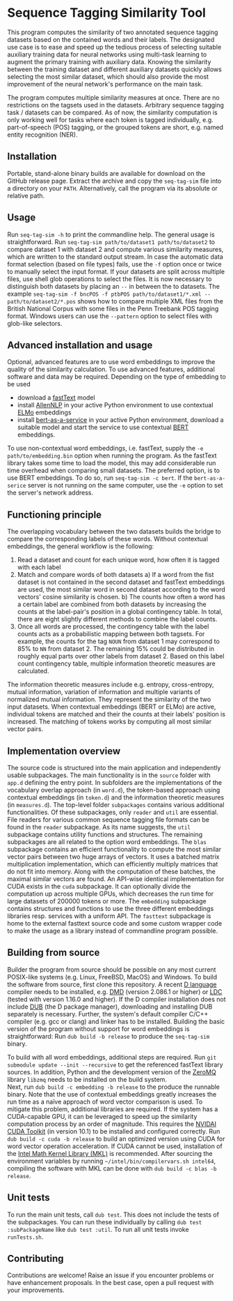 # Sequence Tagging Similarity Tool

This program computes the similarity of two annotated sequence tagging datasets based on the contained words and their labels.
The designated use case is to ease and speed up the tedious process of selecting suitable auxiliary training data for neural networks using multi-task learning to augment the primary training with auxiliary data.
Knowing the similarity between the training dataset and different auxiliary datasets quickly allows selecting the most similar dataset, which should also provide the most improvement of the neural network's performance on the main task.

The program computes multiple similarity measures at once. 
There are no restrictions on the tagsets used in the datasets.
Arbitrary sequence tagging task / datasets can be compared.
As of now, the similarity computation is only working well for tasks where each token is tagged individually, e.g. part-of-speech (POS) tagging, or the grouped tokens are short, e.g. named entity recognition (NER).

## Installation

Portable, stand-alone binary builds are available for download on the GitHub release page.
Extract the archive and copy the `seq-tag-sim` file into a directory on your `PATH`.
Alternatively, call the program via its absolute or relative path.

## Usage

Run `seq-tag-sim -h` to print the commandline help.
The general usage is straightforward.
Run `seq-tag-sim path/to/dataset1 path/to/dataset2` to compare dataset 1 with dataset 2 and compute various similarity measures, which are written to the standard output stream.
In case the automatic data format selection (based on file types) fails, use the `-f` option once or twice to manually select the input format.
If your datasets are split across multiple files, use shell glob operations to select the files.
It is now necessary to distinguish both datasets by placing an `--` in between the to datasets.
The example `seq-tag-sim -f bncPOS -f ptbPOS path/to/dataset1/*.xml -- path/to/dataset2/*.pos` shows how to compare multiple XML files from the British National Corpus with some files in the Penn Treebank POS tagging format. 
Windows users can use the `--pattern` option to select files with glob-like selectors.

## Advanced installation and usage

Optional, advanced features are to use word embeddings to improve the quality of the similarity calculation.
To use advanced features, additional software and data may be required.
Depending on the type of embedding to be used
* download a [fastText](https://fasttext.cc/) model
* install [AllenNLP](https://github.com/allenai/allennlp) in your active Python environment to use contextual [ELMo](https://allennlp.org/elmo) embeddings
* install [bert-as-a-service](https://github.com/hanxiao/bert-as-service) in your active Python environment, download a suitable model and start the service to use contextual [BERT](https://github.com/google-research/bert) embeddings.

To use non-contextual word embeddings, i.e. fastText, supply the `-e path/to/embedding.bin` option when running the program.
As the fastText library takes some time to load the model, this may add considerable run time overhead when comparing small datasets.
The preferred option, is to use BERT embeddings.
To do so, run `seq-tag-sim -c bert`.
If the `bert-as-a-serice` server is not running on the same computer, use the `-e` option to set the server's network address.

## Functioning principle

The overlapping vocabulary between the two datasets builds the bridge to compare the corresponding labels of these words.
Without contextual embeddings, the general workflow is the following:
1. Read a dataset and count for each unique word, how often it is tagged with each label
2. Match and compare words of both datasets
a) If a word from the fist dataset is not contained in the second dataset and fastText embeddings are used, the most similar word in second dataset according to the word vectors' cosine similarity is chosen.
b) The counts how often a word has a certain label are combined from both datasets by increasing the counts at the label-pair's position in a global contingency table. In total, there are eight slightly different methods to combine the label counts.
3. Once all words are processed, the contingency table with the label counts acts as a probabilistic mapping between both tagsets. For example, the counts for the tag `NOUN` from dataset 1 may correspond to 85% to `NN` from dataset 2. The remaining 15% could be distributed in roughly equal parts over other labels from dataset 2. Based on this label count contingency table, multiple information theoretic measures are calculated.

The information theoretic measures include e.g. entropy, cross-entropy, mutual information, variation of information and multiple variants of normalized mutual information.
They represent the similarity of the two input datasets.
When contextual embeddings (BERT or ELMo) are active, individual tokens are matched and their the counts at their labels' position is increased.
The matching of tokens works by computing all most similar vector pairs.

## Implementation overview

The source code is structured into the main application and independently usable subpackages.
The main functionality is in the `source` folder with `app.d` defining the entry point.
In subfolders are the implementations of the vocabulary overlap approach (in `word.d`), the token-based approach using contextual embeddings (in `token.d`) and the information theoretic measures (in `measures.d`).
The top-level folder `subpackages` contains various additional functionalities.
Of these subpackages, only `reader` and `util` are essential.
File readers for various common sequence tagging file formats can be found in the `reader` subpackage.
As its name suggests, the `util` subpackage contains utility functions and structures.
The remaining subpackages are all related to the option word embeddings.
The `blas` subpackage contains an efficient functionality to compute the most similar vector pairs between two huge arrays of vectors. It uses a batched matrix multiplication implementation, which can efficiently multiply matrices that do not fit into memory. Along with the computation of these batches, the maximal similar vectors are found.
An API-wise identical implementation for CUDA exists in the `cuda` subpackage. It can optionally divide the computation up across multiple GPUs, which decreases the run time for large datasets of 200000 tokens or more.
The `embedding` subpackage contains structures and functions to use the three different embeddings libraries resp. services with a uniform API.
The `fasttext` subpackage is home to the external fasttext source code and some custom wrapper code to make the usage as a library instead of commandline program possible.

## Building from source

Builder the program from source should be possible on any most current POSIX-like systems (e.g. Linux, FreeBSD, MacOS) and Windows.
To build the software from source, first clone this repository.
A recent [D language](https://dlang.org) compiler needs to be installed, e.g. [DMD](https://dlang.org/download.html#dmd) (version 2.086.1 or higher) or [LDC](https://github.com/ldc-developers/ldc#installation) (tested with version 1.16.0 and higher).
If the D compiler installation does not include [DUB](https://dub.pm/getting_started) (the D package manager), downloading and installing DUB separately is necessary.
Further, the system's default compiler C/C++ compiler (e.g. gcc or clang) and linker has to be installed.
Building the basic version of the program without support for word embeddings is straightforward: Run `dub build -b release` to produce the `seq-tag-sim` binary.

To build with all word embeddings, additional steps are required.
Run `git submodule update --init --recursive` to get the referenced fastText library sources.
In addition, Python and the development version of the [ZeroMQ](https://zeromq.org/) library `libzmq` needs to be installed on the build system.  
Next, run `dub build -c embedding -b release` to the produce the runnable binary.
Note that the use of contextual embeddings greatly increases the run time as a naïve approach of word vector comparison is used.
To mitigate this problem, additional libraries are required.
If the system has a CUDA-capable GPU, it can be leveraged to speed up the similarity computation process by an order of magnitude.
This requires the [NVIDAI CUDA Toolkit](https://developer.nvidia.com/cuda-toolkit) (in version 10.1) to be installed and configured correctly.
Run `dub build -c cuda -b release` to build an optimized version using CUDA for word vector operation acceleration.
If CUDA cannot be used, installation of the [Intel Math Kernel Library (MKL)](https://software.intel.com/en-us/mkl) is recommended.
After sourcing the environment variables by running `~/intel/bin/compilervars.sh intel64`, compiling the software with MKL can be done with `dub build -c blas -b release`.

## Unit tests

To run the main unit tests, call `dub test`.
This does not include the tests of the subpackages.
You can run these individually by calling `dub test :subPackageName` like `dub test :util`.
To run all unit tests invoke `runTests.sh`.

## Contributing

Contributions are welcome! Raise an issue if you encounter problems or have enhancement proposals.
In the best case, open a pull request with your improvements.